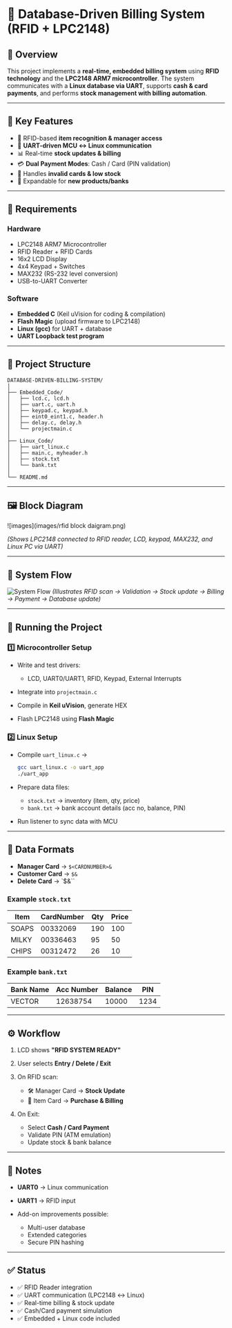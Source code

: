 # 📡 Database-Driven Billing System (RFID + LPC2148)

## 📖 Overview

This project implements a **real-time, embedded billing system** using **RFID technology** and the **LPC2148 ARM7 microcontroller**.
The system communicates with a **Linux database via UART**, supports **cash & card payments**, and performs **stock management with billing automation**.

---

## 🎯 Key Features

* 🔐 RFID-based **item recognition & manager access**
* 🔄 **UART-driven MCU ↔ Linux communication**
* 📊 Real-time **stock updates & billing**
* 💳 **Dual Payment Modes**: Cash / Card (PIN validation)
* 🚫 Handles **invalid cards & low stock**
* 🔧 Expandable for **new products/banks**

---

## 🔧 Requirements

### Hardware

* LPC2148 ARM7 Microcontroller
* RFID Reader + RFID Cards
* 16x2 LCD Display
* 4x4 Keypad + Switches
* MAX232 (RS-232 level conversion)
* USB-to-UART Converter

### Software

* **Embedded C** (Keil uVision for coding & compilation)
* **Flash Magic** (upload firmware to LPC2148)
* **Linux (gcc)** for UART + database
* **UART Loopback test program**

---

## 📂 Project Structure

```
DATABASE-DRIVEN-BILLING-SYSTEM/
│
├── Embedded_Code/
│   ├── lcd.c, lcd.h
│   ├── uart.c, uart.h
│   ├── keypad.c, keypad.h
│   ├── eint0_eint1.c, header.h
│   ├── delay.c, delay.h
│   └── projectmain.c
│
├── Linux_Code/
│   ├── uart_linux.c
│   ├── main.c, myheader.h
│   ├── stock.txt
│   └── bank.txt
│
└── README.md
```

---

## 🖼 Block Diagram
![images](images/rfid block daigram.png)

*(Shows LPC2148 connected to RFID reader, LCD, keypad, MAX232, and Linux PC via UART)*

---

## 🔄 System Flow

![System Flow](docs/system-flow.png)
*(Illustrates RFID scan → Validation → Stock update → Billing → Payment → Database update)*

---

## 🚀 Running the Project

### 1️⃣ Microcontroller Setup

* Write and test drivers:

  * LCD, UART0/UART1, RFID, Keypad, External Interrupts
* Integrate into `projectmain.c`
* Compile in **Keil uVision**, generate HEX
* Flash LPC2148 using **Flash Magic**

### 2️⃣ Linux Setup

* Compile `uart_linux.c` →

  ```bash
  gcc uart_linux.c -o uart_app
  ./uart_app
  ```
* Prepare data files:

  * `stock.txt` → inventory (item, qty, price)
  * `bank.txt` → bank account details (acc no, balance, PIN)
* Run listener to sync data with MCU

---

## 📑 Data Formats

* **Manager Card** → `$<CARDNUMBER>&`
* **Customer Card** → `$&`
* **Delete Card** → \`\$&\`\`

### Example `stock.txt`

| Item  | CardNumber | Qty | Price |
| ----- | ---------- | --- | ----- |
| SOAPS | 00332069   | 190 | 100   |
| MILKY | 00336463   | 95  | 50    |
| CHIPS | 00312472   | 26  | 10    |

### Example `bank.txt`

| Bank Name | Acc Number | Balance | PIN  |
| --------- | ---------- | ------- | ---- |
| VECTOR    | 12638754   | 10000   | 1234 |

---

## ⚙️ Workflow

1. LCD shows **"RFID SYSTEM READY"**
2. User selects **Entry / Delete / Exit**
3. On RFID scan:

   * 🛠 Manager Card → **Stock Update**
   * 🛒 Item Card → **Purchase & Billing**
4. On Exit:

   * Select **Cash / Card Payment**
   * Validate PIN (ATM emulation)
   * Update stock & bank balance

---

## 📎 Notes

* **UART0** → Linux communication
* **UART1** → RFID input
* Add-on improvements possible:

  * Multi-user database
  * Extended categories
  * Secure PIN hashing

---

## ✅ Status

* ✅ RFID Reader integration
* ✅ UART communication (LPC2148 ↔ Linux)
* ✅ Real-time billing & stock update
* ✅ Cash/Card payment simulation
* ✅ Embedded + Linux code included


